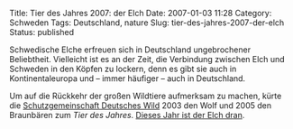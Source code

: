 Title: Tier des Jahres 2007: der Elch
Date: 2007-01-03 11:28
Category: Schweden
Tags: Deutschland, nature
Slug: tier-des-jahres-2007-der-elch
Status: published

Schwedische Elche erfreuen sich in Deutschland ungebrochener
Beliebtheit. Vielleicht ist es an der Zeit, die Verbindung zwischen Elch
und Schweden in den Köpfen zu lockern, denn es gibt sie auch in
Kontinentaleuropa und – immer häufiger – auch in Deutschland.

Um auf die Rückkehr der großen Wildtiere aufmerksam zu machen, kürte die
[Schutzgemeinschaft Deutsches Wild](http://www.sdwi.de/) 2003 den Wolf
und 2005 den Braunbären zum *Tier des Jahres*. [Dieses Jahr ist der Elch
dran](http://www.wald.de/?p=207).

